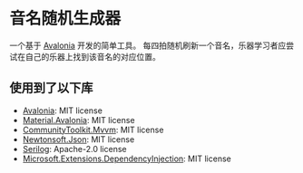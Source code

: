 # 音名随机生成器

一个基于 [Avalonia](https://github.com/AvaloniaUI/Avalonia) 开发的简单工具。
每四拍随机刷新一个音名，乐器学习者应尝试在自己的乐器上找到该音名的对应位置。

## 使用到了以下库

- [Avalonia](https://github.com/AvaloniaUI/Avalonia): MIT license
- [Material.Avalonia](https://github.com/AvaloniaCommunity/Material.Avalonia): MIT license
- [CommunityToolkit.Mvvm](https://github.com/CommunityToolkit/dotnet): MIT license
- [Newtonsoft.Json](https://github.com/JamesNK/Newtonsoft.Json): MIT license
- [Serilog](https://github.com/serilog/serilog): Apache-2.0 license
- [Microsoft.Extensions.DependencyInjection](https://www.nuget.org/packages/Microsoft.Extensions.DependencyInjection): MIT license
